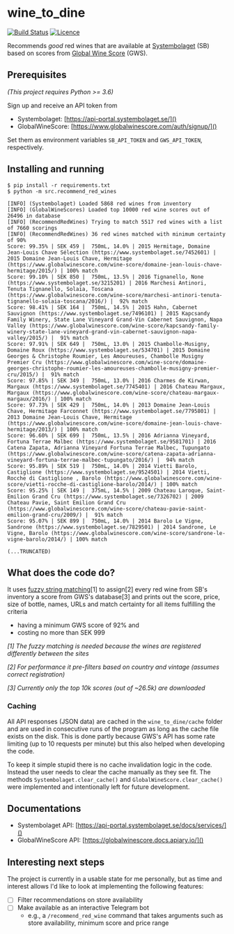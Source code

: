 # wine_to_dine

[![Build Status](https://img.shields.io/travis/bjk17/wine_to_dine.svg?label=Linux%20CI&logo=travis&logoColor=white)](https://travis-ci.org/bjk17/wine_to_dine)
[![Licence](https://img.shields.io/github/license/bjk17/wine_to_dine.svg)](https://raw.githubusercontent.com/bjk17/wine_to_dine/master/LICENSE)

Recommends _good_ red wines that are available at [Systembolaget](https://www.systembolaget.se) 
(SB) based on scores from [Global Wine Score](https://www.globalwinescore.com) (GWS).


## Prerequisites

_(This project requires Python >= 3.6)_

Sign up and receive an API token from 
 * Systembolaget: [https://api-portal.systembolaget.se/]()
 * GlobalWineScore: [https://www.globalwinescore.com/auth/signup/]()

Set them as environment variables `SB_API_TOKEN` and `GWS_API_TOKEN`, respectively.


## Installing and running

    $ pip install -r requirements.txt
    $ python -m src.recommend_red_wines
    
    [INFO] (Systembolaget) Loaded 5868 red wines from inventory
    [INFO] (GlobalWineScores) Loaded top 10000 red wine scores out of 26496 in database
    [INFO] (RecommendRedWines) Trying to match 5517 red wines with a list of 7660 scorings
    [INFO] (RecommendRedWines) 36 red wines matched with minimum certainty of 90%
    Score: 99.35% | SEK 459 |  750mL, 14.0% | 2015 Hermitage, Domaine Jean-Louis Chave Sélection (https://www.systembolaget.se/7452601) | 2015 Domaine Jean-Louis Chave, Hermitage (https://www.globalwinescore.com/wine-score/domaine-jean-louis-chave-hermitage/2015/) | 100% match
    Score: 99.10% | SEK 850 |  750mL, 13.5% | 2016 Tignanello, None (https://www.systembolaget.se/3215201) | 2016 Marchesi Antinori, Tenuta Tignanello, Solaia, Toscana (https://www.globalwinescore.com/wine-score/marchesi-antinori-tenuta-tignanello-solaia-toscana/2016/) |  92% match
    Score: 98.41% | SEK 164 |  750mL, 14.5% | 2015 Hahn, Cabernet Sauvignon (https://www.systembolaget.se/7496101) | 2015 Kapcsandy Family Winery, State Lane Vineyard Grand-Vin Cabernet Sauvignon, Napa Valley (https://www.globalwinescore.com/wine-score/kapcsandy-family-winery-state-lane-vineyard-grand-vin-cabernet-sauvignon-napa-valley/2015/) |  91% match
    Score: 97.91% | SEK 649 |  750mL, 13.0% | 2015 Chambolle-Musigny, Domaine Roux (https://www.systembolaget.se/534701) | 2015 Domaine Georges & Christophe Roumier, Les Amoureuses, Chambolle Musigny Premier Cru (https://www.globalwinescore.com/wine-score/domaine-georges-christophe-roumier-les-amoureuses-chambolle-musigny-premier-cru/2015/) |  91% match
    Score: 97.85% | SEK 349 |  750mL, 13.0% | 2016 Charmes de Kirwan, Margaux (https://www.systembolaget.se/7745401) | 2016 Chateau Margaux, Margaux (https://www.globalwinescore.com/wine-score/chateau-margaux-margaux/2016/) | 100% match
    Score: 97.73% | SEK 429 |  750mL, 14.0% | 2013 Domaine Jean-Louis Chave, Hermitage Farconnet (https://www.systembolaget.se/7795801) | 2013 Domaine Jean-Louis Chave, Hermitage (https://www.globalwinescore.com/wine-score/domaine-jean-louis-chave-hermitage/2013/) | 100% match
    Score: 96.60% | SEK 699 |  750mL, 13.5% | 2016 Adrianna Vineyard, Fortuna Terrae Malbec (https://www.systembolaget.se/9581701) | 2016 Catena Zapata, Adrianna Vineyard Fortuna Terrae Malbec, Tupungato (https://www.globalwinescore.com/wine-score/catena-zapata-adrianna-vineyard-fortuna-terrae-malbec-tupungato/2016/) |  94% match
    Score: 95.89% | SEK 519 |  750mL, 14.0% | 2014 Vietti Barolo, Castiglione (https://www.systembolaget.se/9524501) | 2014 Vietti, Rocche di Castiglione , Barolo (https://www.globalwinescore.com/wine-score/vietti-rocche-di-castiglione-barolo/2014/) | 100% match
    Score: 95.25% | SEK 149 |  375mL, 14.5% | 2009 Chateau Laroque, Saint-Emilion Grand Cru (https://www.systembolaget.se/7326702) | 2009 Chateau Pavie, Saint Emilion Grand Cru (https://www.globalwinescore.com/wine-score/chateau-pavie-saint-emilion-grand-cru/2009/) |  91% match
    Score: 95.07% | SEK 899 |  750mL, 14.0% | 2014 Barolo Le Vigne, Sandrone (https://www.systembolaget.se/7829501) | 2014 Sandrone, Le Vigne, Barolo (https://www.globalwinescore.com/wine-score/sandrone-le-vigne-barolo/2014/) | 100% match
    
    (...TRUNCATED)


## What does the code do?

It uses [fuzzy string matching](https://chairnerd.seatgeek.com/fuzzywuzzy-fuzzy-string-matching-in-python/)[1]
to assign[2] every red wine from SB's inventory a score from GWS's database[3] and prints out the
score, price, size of bottle, names, URLs and match certainty for all items fulfilling the criteria
 - having a minimum GWS score of 92% and
 - costing no more than SEK 999 

_[1] The fuzzy matching is needed because the wines are registered differently between the sites_

_[2] For performance it pre-filters based on country and vintage (assumes correct registration)_

_[3] Currently only the top 10k scores (out of ~26.5k) are downloaded_

### Caching

All API responses (JSON data) are cached in the `wine_to_dine/cache` folder and are used in
consecutive runs of the program as long as the cache file exists on the disk. This is done partly
because GWS's API has some rate limiting (up to 10 requests per minute) but this also helped when
developing the code. 

To keep it simple stupid there is no cache invalidation logic in the code. Instead the user needs
to clear the cache manually as they see fit. The methods `Systembolaget.clear_cache()` and 
`GlobalWineScore.clear_cache()` were implemented and intentionally left for future development.


## Documentations

 * Systembolaget API: [https://api-portal.systembolaget.se/docs/services/]()
 * GlobalWineScore API: [https://globalwinescore.docs.apiary.io/]()


## Interesting next steps

The project is currently in a usable state for me personally, but as time and interest allows I'd
like to look at implementing the following features:

 - [ ] Filter recommendations on store availability
 - [ ] Make available as an interactive Telegram bot 
     + e.g., a `/recommend_red_wine` command that takes arguments such as store availability, 
     minimum score and price range
 